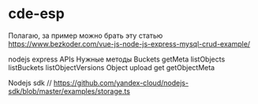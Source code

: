 # cde-esp
Полагаю, за пример можно брать эту статью
https://www.bezkoder.com/vue-js-node-js-express-mysql-crud-example/

nodejs express  APIs
    Нужные методы
        Buckets
            getMeta
            listObjects
            listBuckets
            listObjectVersions
        Object
            upload
            get
            getObjectMeta

Nodejs sdk
// https://github.com/yandex-cloud/nodejs-sdk/blob/master/examples/storage.ts